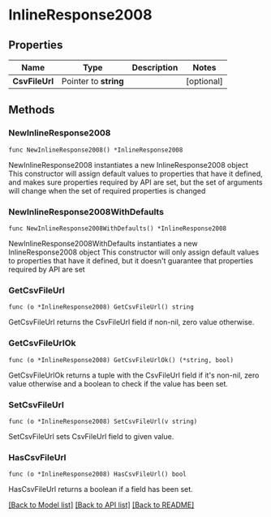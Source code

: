 # InlineResponse2008

## Properties

Name | Type | Description | Notes
------------ | ------------- | ------------- | -------------
**CsvFileUrl** | Pointer to **string** |  | [optional] 

## Methods

### NewInlineResponse2008

`func NewInlineResponse2008() *InlineResponse2008`

NewInlineResponse2008 instantiates a new InlineResponse2008 object
This constructor will assign default values to properties that have it defined,
and makes sure properties required by API are set, but the set of arguments
will change when the set of required properties is changed

### NewInlineResponse2008WithDefaults

`func NewInlineResponse2008WithDefaults() *InlineResponse2008`

NewInlineResponse2008WithDefaults instantiates a new InlineResponse2008 object
This constructor will only assign default values to properties that have it defined,
but it doesn't guarantee that properties required by API are set

### GetCsvFileUrl

`func (o *InlineResponse2008) GetCsvFileUrl() string`

GetCsvFileUrl returns the CsvFileUrl field if non-nil, zero value otherwise.

### GetCsvFileUrlOk

`func (o *InlineResponse2008) GetCsvFileUrlOk() (*string, bool)`

GetCsvFileUrlOk returns a tuple with the CsvFileUrl field if it's non-nil, zero value otherwise
and a boolean to check if the value has been set.

### SetCsvFileUrl

`func (o *InlineResponse2008) SetCsvFileUrl(v string)`

SetCsvFileUrl sets CsvFileUrl field to given value.

### HasCsvFileUrl

`func (o *InlineResponse2008) HasCsvFileUrl() bool`

HasCsvFileUrl returns a boolean if a field has been set.


[[Back to Model list]](../README.md#documentation-for-models) [[Back to API list]](../README.md#documentation-for-api-endpoints) [[Back to README]](../README.md)



